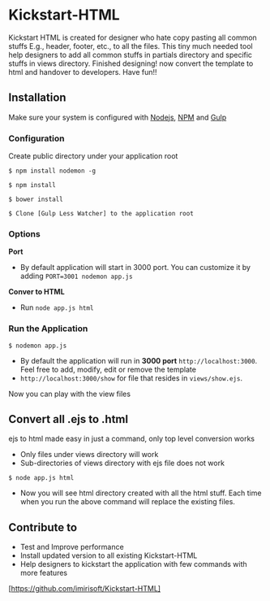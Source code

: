 # Kickstart-HTML

Kickstart HTML is created for designer who hate copy pasting all common stuffs E.g., header, footer, etc., to all the files. This tiny much needed tool help designers to add all common stuffs in partials directory and specific stuffs in views directory. Finished designing! now convert the template to html and handover to developers. Have fun!!

## Installation

Make sure your system is configured with [Nodejs], [NPM] and [Gulp]

### Configuration

Create public directory under your application root

```
$ npm install nodemon -g
```
```
$ npm install
```
```
$ bower install
```
```
$ Clone [Gulp Less Watcher] to the application root
```

### Options
**Port**
* By default application will start in 3000 port. You can customize it by adding ```PORT=3001 nodemon app.js```

**Conver to HTML**
* Run ```node app.js html```

### Run the Application
```
$ nodemon app.js
```

* By default the application will run in **3000 port** ```http://localhost:3000```. Feel free to add, modify, edit or remove the template
* ```http://localhost:3000/show``` for file that resides in ```views/show.ejs```.

Now you can play with the view files

## Convert all .ejs to .html
ejs to html made easy in just a command, only top level conversion works
* Only files under views directory will work
* Sub-directories of views directory with ejs file does not work

```
$ node app.js html
```
* Now you will see html directory created with all the html stuff. Each time when you run the above command will replace the existing files.

## Contribute to
* Test and Improve performance
* Install updated version to all existing Kickstart-HTML
* Help designers to kickstart the application with few commands with more features

[https://github.com/imirisoft/Kickstart-HTML]

[Nodejs]: <https://nodejs.org>
[NPM]: <https://www.npmjs.com/>
[Gulp]: <http://gulpjs.com/>
[Gulp Less Watcher]: <https://github.com/imirisoft/Gulp-Less-Watcher>
[https://github.com/imirisoft/Kickstart-HTML]: <https://github.com/imirisoft/Kickstart-HTML>